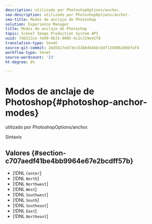 ```yaml
---
description: utilizado por PhotoshopOptions/anchor.
seo-description: utilizado por PhotoshopOptions/anchor.
seo-title: Modos de anclaje de Photoshop
solution: Experience Manager
title: Modos de anclaje de Photoshop
topic: Scene7 Image Production System API
uuid: 7dd313ce-7e09-4b31-9005-4c2c319e42f8
translation-type: tm+mt
source-git-commit: 2bd5b17e473ec53844b4bbcb4f13580b2d6bfaf4
workflow-type: tm+mt
source-wordcount: '23'
ht-degree: 8%

---
```



# Modos de anclaje de Photoshop{#photoshop-anchor-modes}

utilizado por PhotoshopOptions/anchor.

Sintaxis

## Valores {#section-c707aedf41be4bb9964e67e2bcdff57b}

* [!DNL `Center`]
* [!DNL `North`]
* [!DNL `Northwest`]
* [!DNL `West`]
* [!DNL `Southwest`]
* [!DNL `South`]
* [!DNL `Southeast`]
* [!DNL `East`]
* [!DNL `Northeast`]

